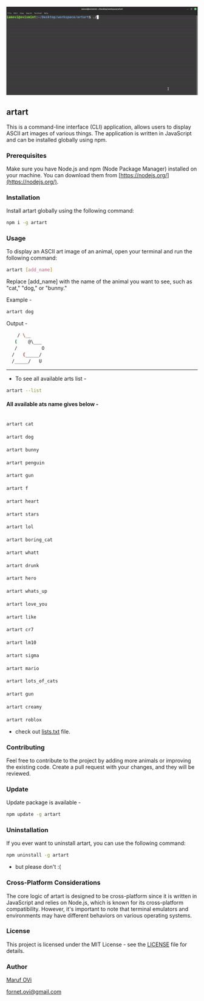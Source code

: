 ![artart_banner](.github/artart.gif)

## artart

This is a command-line interface (CLI) application, allows users to display ASCII art images of various things. The application is written in JavaScript and can be installed globally using npm.

### Prerequisites

Make sure you have Node.js and npm (Node Package Manager) installed on your machine. You can download them from [https://nodejs.org/](https://nodejs.org/).

### Installation

Install artart globally using the following command:

```bash
npm i -g artart
```

### Usage

To display an ASCII art image of an animal, open your terminal and run the following command:

```bash
artart [add_name]
```

Replace [add_name] with the name of the animal you want to see, such as "cat," "dog," or "bunny."

Example - 

```bash
artart dog
```

Output - 
```bash
    / \__
   (    @\___
   /         O
  /   (_____/
  /_____/   U
```

---

- To see all available arts list - 
```bash
artart --list
```

#### All available ats name gives below - 

```bash

artart cat

artart dog

artart bunny

artart penguin

artart gun

artart f

artart heart

artart stars

artart lol

artart boring_cat

artart whatt

artart drunk

artart hero

artart whats_up

artart love_you

artart like

artart cr7

artart lm10

artart sigma

artart mario

artart lots_of_cats

artart gun

artart creamy

artart roblox

```
- check out [lists.txt](lists.txt) file.

### Contributing

Feel free to contribute to the project by adding more animals or improving the existing code. Create a pull request with your changes, and they will be reviewed.

### Update

Update package is available - 
```bash
npm update -g artart
```

### Uninstallation

If you ever want to uninstall artart, you can use the following command:

```bash
npm uninstall -g artart
```

- but please don't :(

### Cross-Platform Considerations

The core logic of artart is designed to be cross-platform since it is written in JavaScript and relies on Node.js, which is known for its cross-platform compatibility. However, it's important to note that terminal emulators and environments may have different behaviors on various operating systems.

### License

This project is licensed under the MIT License - see the [LICENSE](LICENSE) file for details.

### Author

[Maruf OVi](https://oviportfo.netlify.app/)

fornet.ovi@gmail.com
